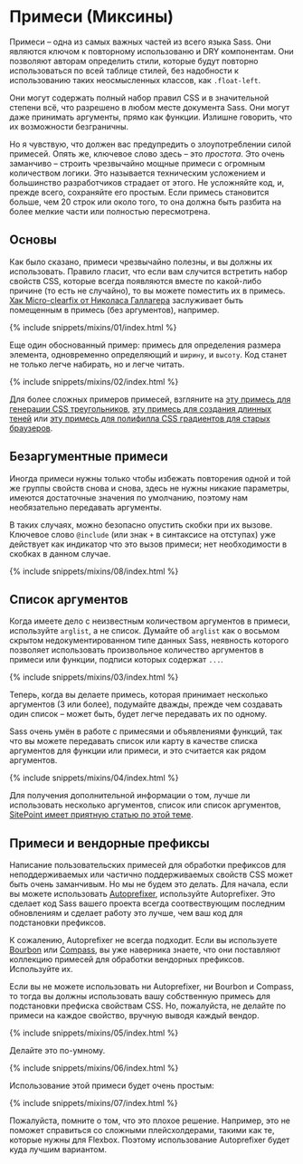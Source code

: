 
# Примеси (Миксины)

Примеси – одна из самых важных частей из всего языка Sass. Они являются ключом к повторному использованю и DRY компонентам. Они позволяют авторам определить стили, которые будут повторно использоваться по всей таблице стилей, без надобности к использованию таких неосмысленных классов, как `.float-left`.

Они могут содержать полный набор правил CSS и в значительной степени всё, что разрешено в любом месте документа Sass. Они могут даже принимать аргументы, прямо как функции. Излишне говорить, что их возможности безграничны.

Но я чувствую, что должен вас предупредить о злоупотреблении силой примесей. Опять же, ключевое слово здесь – это *простота*. Это очень заманчиво – строить чрезвычайно мощные примеси с огромным количеством логики. Это называется техническим усложением и большинство разработчиков страдает от этого. Не усложняйте код, и, прежде всего, сохраняйте его простым. Если примесь становится больше, чем 20 строк или около того, то она должна быть разбита на более мелкие части или полностью пересмотрена.

## Основы

Как было сказано, примеси чрезвычайно полезны, и вы должны их использовать. Правило гласит, что если вам случится встретить набор свойств CSS, которые всегда появляются вместе по какой-либо причине (то есть не случайно), то вы можете поместить их в примесь. [Хак Micro-clearfix от Николаса Галлагера](http://nicolasgallagher.com/micro-clearfix-hack/) заслуживает быть помещенным в примесь (без аргументов), например.

{% include snippets/mixins/01/index.html %}

Еще один обоснованный пример: примесь для определения размера элемента, одновременно определяющий и `ширину`, и `высоту`. Код станет не только легче набирать, но и легче читать.

{% include snippets/mixins/02/index.html %}

Для более сложных примеров примесей, взгляните на [эту примесь для генерации CSS треугольников](https://www.sitepoint.com/sass-mixin-css-triangles/), [эту примесь для создания длинных теней](https://www.sitepoint.com/ultimate-long-shadow-sass-mixin/) или [эту примесь для полифилла CSS градиентов для старых браузеров](https://www.sitepoint.com/building-linear-gradient-mixin-sass/).

## Безаргументные примеси

Иногда примеси нужны только чтобы избежать повторения одной и той же группы свойств снова и снова, здесь не нужны никакие параметры, имеются достаточные значения по умолчанию, поэтому нам необязательно передавать аргументы.

В таких случаях, можно безопасно опустить скобки при их вызове. Ключевое слово `@include` (или знак `+` в синтаксисе на отступах) уже действует как индикатор что это вызов примеси; нет необходимости в скобках в данном случае.

{% include snippets/mixins/08/index.html %}

## Список аргументов

Когда имеете дело с неизвестным количеством аргументов в примеси, используйте `arglist`, а не список. Думайте об `arglist` как о восьмом скрытом недокументированном типе данных Sass, неявность которого позволяет использовать произвольное количество аргументов в примеси или функции, подписи которых содержат `...`.

{% include snippets/mixins/03/index.html %}

Теперь, когда вы делаете примесь, которая принимает несколько аргументов (3 или более), подумайте дважды, прежде чем создавать один список – может быть, будет легче передавать их по одному.

Sass очень умён в работе с примесями и объявлениями функций, так что вы можете передавать список или карту в качестве списка аргументов для функции или примеси, и это считается как рядом аргументов.

{% include snippets/mixins/04/index.html %}

Для получения дополнительной информации о том, лучше ли использовать несколько аргументов, список или список аргументов, [SitePoint имеет приятную статью по этой теме](https://www.sitepoint.com/sass-multiple-arguments-lists-or-arglist/).

## Примеси и вендорные префиксы

Написание пользовательских примесей для обработки префиксов для неподдерживаемых или частично поддерживаемых свойств CSS может быть очень заманчивым. Но мы не будем это делать. Для начала, если вы можете использовать [Autoprefixer](https://github.com/postcss/autoprefixer), используйте Autoprefixer. Это сделает код Sass вашего проекта всегда соотвествующим последним обновлениям и сделает работу это лучше, чем ваш код для подстановки префиксов.

К сожалению, Autoprefixer не всегда подходит. Если вы используете [Bourbon](https://bourbon.io/) или [Compass](http://compass-style.org/), вы уже наверника знаете, что они поставляют коллекцию примесей для обработки вендорных префиксов. Используйте их.

Если вы не можете использовать ни Autoprefixer, ни Bourbon и Compass, то тогда вы должны использовать вашу собственную примесь для подстановки префиска свойствам CSS. Но, пожалуйста, не делайте по примеси на каждое свойство, вручную выводя каждый вендор.

{% include snippets/mixins/05/index.html %}

Делайте это по-умному.

{% include snippets/mixins/06/index.html %}

Использование этой примеси будет очень простым:

{% include snippets/mixins/07/index.html %}

Пожалуйста, помните о том, что это плохое решение. Например, это не поможет справиться со сложными плейсхолдерами, такими как те, которые нужны для Flexbox. Поэтому использование Autoprefixer будет куда лучшим вариантом.
